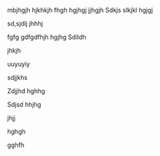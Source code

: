 mbjhgjh
hjkhkjh
fhgh
hgjhgj
jjhgjh
Sdkjs
slkjkl
hgjgj

sd,sjdlj
jhhhj

fgfg
gdfgdfhjh
hgjhg
Sdildh

jhkjh

uuyuyiy

sdjjkhs

Zdjjhd
hghhg

Sdjsd
hhjhg

jhjj

hghgh


gghfh
